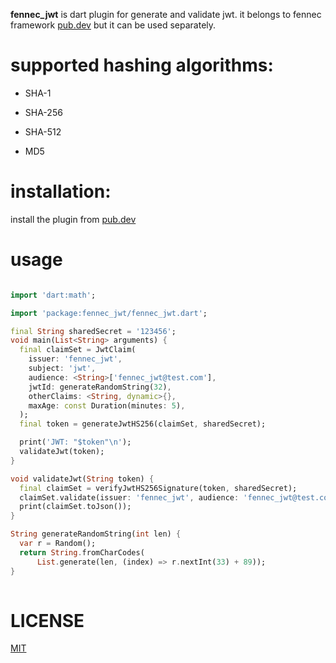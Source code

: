 
**fennec_jwt** is dart plugin for generate and validate jwt. it belongs to fennec framework [pub.dev](https://pub.dev/packages/fennec) but it can be used 
separately.

# supported hashing algorithms:
- SHA-1

- SHA-256

- SHA-512

- MD5


# installation:

install the plugin from [pub.dev](https://pub.dev/packages/fennec_jwt)


# usage


``` dart

import 'dart:math';

import 'package:fennec_jwt/fennec_jwt.dart';

final String sharedSecret = '123456';
void main(List<String> arguments) {
  final claimSet = JwtClaim(
    issuer: 'fennec_jwt',
    subject: 'jwt',
    audience: <String>['fennec_jwt@test.com'],
    jwtId: generateRandomString(32),
    otherClaims: <String, dynamic>{},
    maxAge: const Duration(minutes: 5),
  );
  final token = generateJwtHS256(claimSet, sharedSecret);

  print('JWT: "$token"\n');
  validateJwt(token);
}

void validateJwt(String token) {
  final claimSet = verifyJwtHS256Signature(token, sharedSecret);
  claimSet.validate(issuer: 'fennec_jwt', audience: 'fennec_jwt@test.com');
  print(claimSet.toJson());
}

String generateRandomString(int len) {
  var r = Random();
  return String.fromCharCodes(
      List.generate(len, (index) => r.nextInt(33) + 89));
}
  
```


# LICENSE

[MIT](https://github.com/Fennec-Framework/fennec_jwt/blob/master/LICENSE)



